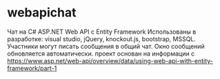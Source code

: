 # webapichat
Чат на C# ASP.NET Web API с Entity Framework
Использованы в разработке: visual studio, jQuery, knockout.js, bootstrap, MSSQL.
Участники могут писать сообщения в общий чат. Окно сообщений обновляется автоматически.
проект основан на информации с https://www.asp.net/web-api/overview/data/using-web-api-with-entity-framework/part-1
